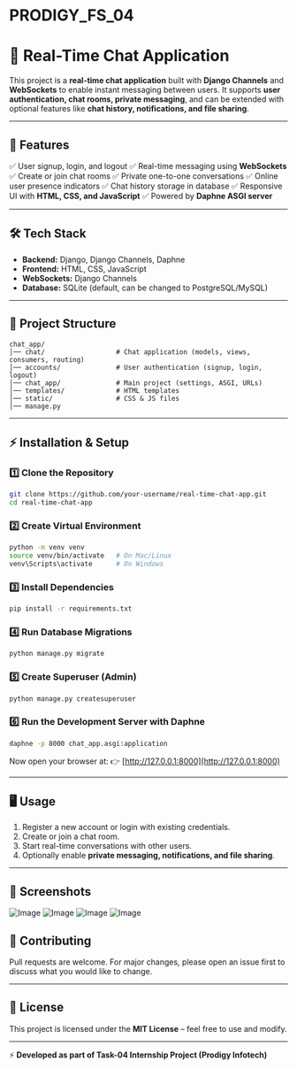 # PRODIGY_FS_04
# 📨 Real-Time Chat Application

This project is a **real-time chat application** built with **Django Channels** and **WebSockets** to enable instant messaging between users. It supports **user authentication, chat rooms, private messaging**, and can be extended with optional features like **chat history, notifications, and file sharing**.

---

## 🚀 Features

✅ User signup, login, and logout
✅ Real-time messaging using **WebSockets**
✅ Create or join chat rooms
✅ Private one-to-one conversations
✅ Online user presence indicators
✅ Chat history storage in database
✅ Responsive UI with **HTML, CSS, and JavaScript**
✅ Powered by **Daphne ASGI server**

---

## 🛠️ Tech Stack

* **Backend:** Django, Django Channels, Daphne
* **Frontend:** HTML, CSS, JavaScript
* **WebSockets:** Django Channels
* **Database:** SQLite (default, can be changed to PostgreSQL/MySQL)

---

## 📂 Project Structure

```
chat_app/
│── chat/                  # Chat application (models, views, consumers, routing)
│── accounts/              # User authentication (signup, login, logout)
│── chat_app/              # Main project (settings, ASGI, URLs)
│── templates/             # HTML templates
│── static/                # CSS & JS files
│── manage.py
```

---

## ⚡ Installation & Setup

### 1️⃣ Clone the Repository

```bash
git clone https://github.com/your-username/real-time-chat-app.git
cd real-time-chat-app
```

### 2️⃣ Create Virtual Environment

```bash
python -m venv venv
source venv/bin/activate   # On Mac/Linux
venv\Scripts\activate      # On Windows
```

### 3️⃣ Install Dependencies

```bash
pip install -r requirements.txt
```

### 4️⃣ Run Database Migrations

```bash
python manage.py migrate
```

### 5️⃣ Create Superuser (Admin)

```bash
python manage.py createsuperuser
```

### 6️⃣ Run the Development Server with **Daphne**

```bash
daphne -p 8000 chat_app.asgi:application
```

Now open your browser at:
👉 [http://127.0.0.1:8000](http://127.0.0.1:8000)

---

## 🖥️ Usage

1. Register a new account or login with existing credentials.
2. Create or join a chat room.
3. Start real-time conversations with other users.
4. Optionally enable **private messaging, notifications, and file sharing**.

---

## 📸 Screenshots

![Image](https://github.com/user-attachments/assets/08d7da66-4eca-429b-988a-86335e13d6cf)
![Image](https://github.com/user-attachments/assets/7d80038d-4bfd-4021-aac6-b4a26d884b51)
![Image](https://github.com/user-attachments/assets/973b6fd2-b8f4-4b73-bbf9-d8b69fc19e5b)
![Image](https://github.com/user-attachments/assets/0dc01867-95c5-4d2c-af25-9c513f6bea99)

## 🤝 Contributing

Pull requests are welcome. For major changes, please open an issue first to discuss what you would like to change.

---

## 📜 License

This project is licensed under the **MIT License** – feel free to use and modify.

---

⚡ **Developed as part of Task-04 Internship Project (Prodigy Infotech)**
